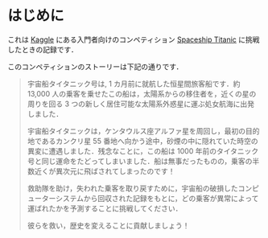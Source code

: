 はじめに
=================

これは [Kaggle](https://www.kaggle.com/) にある入門者向けのコンペティション [Spaceship Titanic](https://www.kaggle.com/competitions/spaceship-titanic) に挑戦したときの記録です．

このコンペティションのストーリーは下記の通りです．

> 宇宙船タイタニック号は, 1 カ月前に就航した恒星間旅客船です．約 13,000 人の乗客を乗せたこの船は，太陽系からの移住者を，近くの星の周りを回る 3 つの新しく居住可能な太陽系外惑星に運ぶ処女航海に出発しました．
>
> 宇宙船タイタニックは，ケンタウルス座アルファ星を周回し，最初の目的地であるカンクリ星 55 番地へ向かう途中，砂煙の中に隠れていた時空の異変に遭遇しました．残念なことに，この船は 1000 年前のタイタニック号と同じ運命をたどってしまいました．船は無事だったものの，乗客の半数近くが異次元に飛ばされてしまったのです！
>
> 救助隊を助け，失われた乗客を取り戻すために，宇宙船の破損したコンピューターシステムから回収された記録をもとに，どの乗客が異常によって運ばれたかを予測することに挑戦してください．
>
> 彼らを救い，歴史を変えることに貢献しましょう！
